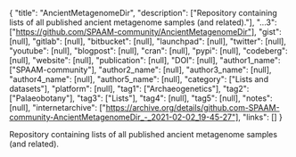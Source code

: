 {
  "title": "AncientMetagenomeDir",
  "description": ["Repository containing lists of all published ancient metagenome samples (and related)."],
  "...3": ["https://github.com/SPAAM-community/AncientMetagenomeDir"],
  "gist": [null],
  "gitlab": [null],
  "bitbucket": [null],
  "launchpad": [null],
  "twitter": [null],
  "youtube": [null],
  "blogpost": [null],
  "cran": [null],
  "pypi": [null],
  "codeberg": [null],
  "website": [null],
  "publication": [null],
  "DOI": [null],
  "author1_name": ["SPAAM-community"],
  "author2_name": [null],
  "author3_name": [null],
  "author4_name": [null],
  "author5_name": [null],
  "category": ["Lists and datasets"],
  "platform": [null],
  "tag1": ["Archaeogenetics"],
  "tag2": ["Palaeobotany"],
  "tag3": ["Lists"],
  "tag4": [null],
  "tag5": [null],
  "notes": [null],
  "internetarchive": ["https://archive.org/details/github.com-SPAAM-community-AncientMetagenomeDir_-_2021-02-02_19-45-27"],
  "links": []
}

<!-- Generated by csv2md.R – do not edit by hand -->

Repository containing lists of all published ancient metagenome samples (and related).